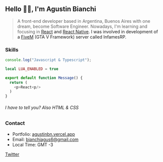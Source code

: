 ## Hello 👋🏼, I&apos;m Agustin Bianchi

> A front-end developer based in Argentina, Buenos Aires with one dream, become Software Engineer. Nowadays, I&apos;m learning and focusing in <a href="https://es.reactjs.org/" target="_blank" >React<a/> and <a href="https://reactnative.dev/" target="_blank">React Native<a/>. I was involved in development of a <a href="https://fivem.net/" target="_blank">FiveM<a/> (GTA V Framework) server called InfamesRP.

### Skills

```js
console.log("Javascript & Typescript");
```

```lua
local LUA_ENABLED = true
```

```js
export default function Message() {
  return (
    <p>React<p/>
  )
}
```

###### I have to tell you? Also HTML & CSS

### Contact

* Portfolio: <a href="https://agustinbn.vercel.app"> agustinbn.vercel.app</a>
* Email: bianchiagus6@gmail.com
* Local Time: GMT -3

[Twitter](https://twitter.com/agustinbn\_)
